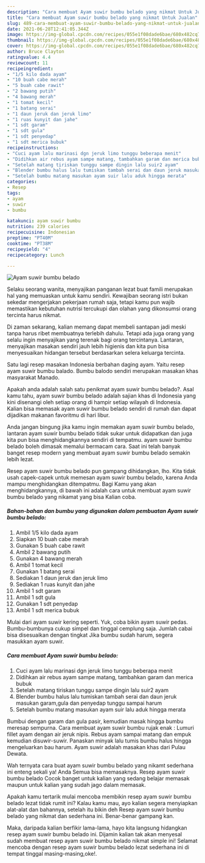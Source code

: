 ```yaml
---
description: "Cara membuat Ayam suwir bumbu belado yang nikmat Untuk Jualan"
title: "Cara membuat Ayam suwir bumbu belado yang nikmat Untuk Jualan"
slug: 489-cara-membuat-ayam-suwir-bumbu-belado-yang-nikmat-untuk-jualan
date: 2021-06-28T12:41:05.344Z
image: https://img-global.cpcdn.com/recipes/055e1f08dade6bae/680x482cq70/ayam-suwir-bumbu-belado-foto-resep-utama.jpg
thumbnail: https://img-global.cpcdn.com/recipes/055e1f08dade6bae/680x482cq70/ayam-suwir-bumbu-belado-foto-resep-utama.jpg
cover: https://img-global.cpcdn.com/recipes/055e1f08dade6bae/680x482cq70/ayam-suwir-bumbu-belado-foto-resep-utama.jpg
author: Bruce Clayton
ratingvalue: 4.4
reviewcount: 11
recipeingredient:
- "1/5 kilo dada ayam"
- "10 buah cabe merah"
- "5 buah cabe rawit"
- "2 bawang putih"
- "4 bawang merah"
- "1 tomat kecil"
- "1 batang serai"
- "1 daun jeruk dan jeruk limo"
- "1 ruas kunyit dan jahe"
- "1 sdt garam"
- "1 sdt gula"
- "1 sdt penyedap"
- "1 sdt merica bubuk"
recipeinstructions:
- "Cuci ayam lalu marinasi dgn jeruk limo tunggu beberapa menit"
- "Didihkan air rebus ayam sampe matang, tambahkan garam dan merica bubuk"
- "Setelah matang tiriskan tunggu sampe dingin lalu suir2 ayam"
- "Blender bumbu halus lalu tumiskan tambah serai dan daun jeruk masukan garam,gula dan penyedap tunggu sampai harum"
- "Setelah bumbu matang masukan ayam suir lalu aduk hingga merata"
categories:
- Resep
tags:
- ayam
- suwir
- bumbu

katakunci: ayam suwir bumbu 
nutrition: 239 calories
recipecuisine: Indonesian
preptime: "PT40M"
cooktime: "PT38M"
recipeyield: "4"
recipecategory: Lunch

---
```



![Ayam suwir bumbu belado](https://img-global.cpcdn.com/recipes/055e1f08dade6bae/680x482cq70/ayam-suwir-bumbu-belado-foto-resep-utama.jpg)

Selaku seorang wanita, menyajikan panganan lezat buat famili merupakan hal yang memuaskan untuk kamu sendiri. Kewajiban seorang istri bukan sekedar mengerjakan pekerjaan rumah saja, tetapi kamu pun wajib memastikan kebutuhan nutrisi tercukupi dan olahan yang dikonsumsi orang tercinta harus nikmat.

Di zaman  sekarang, kalian memang dapat membeli santapan jadi meski tanpa harus ribet membuatnya terlebih dahulu. Tetapi ada juga orang yang selalu ingin menyajikan yang terenak bagi orang tercintanya. Lantaran, menyajikan masakan sendiri jauh lebih higienis dan kita pun bisa menyesuaikan hidangan tersebut berdasarkan selera keluarga tercinta. 

Satu lagi resep masakan Indonesia berbahan daging ayam. Yaitu resep ayam suwir bumbu balado. Bumbu balodo sendiri merupakan masakan khas masyarakat Manado.

Apakah anda adalah salah satu penikmat ayam suwir bumbu belado?. Asal kamu tahu, ayam suwir bumbu belado adalah sajian khas di Indonesia yang kini disenangi oleh setiap orang di hampir setiap wilayah di Indonesia. Kalian bisa memasak ayam suwir bumbu belado sendiri di rumah dan dapat dijadikan makanan favoritmu di hari libur.

Anda jangan bingung jika kamu ingin memakan ayam suwir bumbu belado, lantaran ayam suwir bumbu belado tidak sukar untuk didapatkan dan juga kita pun bisa menghidangkannya sendiri di tempatmu. ayam suwir bumbu belado boleh dimasak memalui bermacam cara. Saat ini telah banyak banget resep modern yang membuat ayam suwir bumbu belado semakin lebih lezat.

Resep ayam suwir bumbu belado pun gampang dihidangkan, lho. Kita tidak usah capek-capek untuk memesan ayam suwir bumbu belado, karena Anda mampu menghidangkan ditempatmu. Bagi Kamu yang akan menghidangkannya, di bawah ini adalah cara untuk membuat ayam suwir bumbu belado yang nikamat yang bisa Kalian coba.

<!--inarticleads1-->

##### Bahan-bahan dan bumbu yang digunakan dalam pembuatan Ayam suwir bumbu belado:

1. Ambil 1/5 kilo dada ayam
1. Siapkan 10 buah cabe merah
1. Gunakan 5 buah cabe rawit
1. Ambil 2 bawang putih
1. Gunakan 4 bawang merah
1. Ambil 1 tomat kecil
1. Gunakan 1 batang serai
1. Sediakan 1 daun jeruk dan jeruk limo
1. Sediakan 1 ruas kunyit dan jahe
1. Ambil 1 sdt garam
1. Ambil 1 sdt gula
1. Gunakan 1 sdt penyedap
1. Ambil 1 sdt merica bubuk


Mulai dari ayam suwir kering seperti. Yuk, coba bikin ayam suwir pedas. Bumbu-bumbunya cukup simpel dan tinggal cemplung saja. Jumlah cabai bisa disesuaikan dengan tingkat Jika bumbu sudah harum, segera masukkan ayam suwir. 

<!--inarticleads2-->

##### Cara membuat Ayam suwir bumbu belado:

1. Cuci ayam lalu marinasi dgn jeruk limo tunggu beberapa menit
1. Didihkan air rebus ayam sampe matang, tambahkan garam dan merica bubuk
1. Setelah matang tiriskan tunggu sampe dingin lalu suir2 ayam
1. Blender bumbu halus lalu tumiskan tambah serai dan daun jeruk masukan garam,gula dan penyedap tunggu sampai harum
1. Setelah bumbu matang masukan ayam suir lalu aduk hingga merata


Bumbui dengan garam dan gula pasir, kemudian masak hingga bumbu meresap sempurna. Cara membuat ayam suwir bumbu rujak enak : Lumuri fillet ayam dengan air jeruk nipis. Rebus ayam sampai matang dan empuk kemudian disuwir-suwir. Panaskan minyak lalu tumis bumbu halus hingga mengeluarkan bau harum. Ayam suwir adalah masakan khas dari Pulau Dewata. 

Wah ternyata cara buat ayam suwir bumbu belado yang nikamt sederhana ini enteng sekali ya! Anda Semua bisa memasaknya. Resep ayam suwir bumbu belado Cocok banget untuk kalian yang sedang belajar memasak maupun untuk kalian yang sudah jago dalam memasak.

Apakah kamu tertarik mulai mencoba membikin resep ayam suwir bumbu belado lezat tidak rumit ini? Kalau kamu mau, ayo kalian segera menyiapkan alat-alat dan bahannya, setelah itu bikin deh Resep ayam suwir bumbu belado yang nikmat dan sederhana ini. Benar-benar gampang kan. 

Maka, daripada kalian berfikir lama-lama, hayo kita langsung hidangkan resep ayam suwir bumbu belado ini. Dijamin kalian tak akan menyesal sudah membuat resep ayam suwir bumbu belado nikmat simple ini! Selamat mencoba dengan resep ayam suwir bumbu belado lezat sederhana ini di tempat tinggal masing-masing,oke!.

